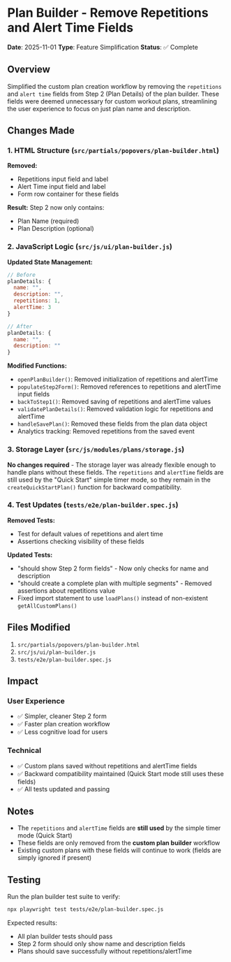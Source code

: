 # Plan Builder - Remove Repetitions and Alert Time Fields

**Date**: 2025-11-01
**Type**: Feature Simplification
**Status**: ✅ Complete

## Overview

Simplified the custom plan creation workflow by removing the `repetitions` and `alert time` fields from Step 2 (Plan Details) of the plan builder. These fields were deemed unnecessary for custom workout plans, streamlining the user experience to focus on just plan name and description.

## Changes Made

### 1. HTML Structure (`src/partials/popovers/plan-builder.html`)

**Removed:**
- Repetitions input field and label
- Alert Time input field and label
- Form row container for these fields

**Result:**
Step 2 now only contains:
- Plan Name (required)
- Plan Description (optional)

### 2. JavaScript Logic (`src/js/ui/plan-builder.js`)

**Updated State Management:**
```javascript
// Before
planDetails: {
  name: "",
  description: "",
  repetitions: 1,
  alertTime: 3
}

// After
planDetails: {
  name: "",
  description: ""
}
```

**Modified Functions:**
- `openPlanBuilder()`: Removed initialization of repetitions and alertTime
- `populateStep2Form()`: Removed references to repetitions and alertTime input fields
- `backToStep1()`: Removed saving of repetitions and alertTime values
- `validatePlanDetails()`: Removed validation logic for repetitions and alertTime
- `handleSavePlan()`: Removed these fields from the plan data object
- Analytics tracking: Removed repetitions from the saved event

### 3. Storage Layer (`src/js/modules/plans/storage.js`)

**No changes required** - The storage layer was already flexible enough to handle plans without these fields. The `repetitions` and `alertTime` fields are still used by the "Quick Start" simple timer mode, so they remain in the `createQuickStartPlan()` function for backward compatibility.

### 4. Test Updates (`tests/e2e/plan-builder.spec.js`)

**Removed Tests:**
- Test for default values of repetitions and alert time
- Assertions checking visibility of these fields

**Updated Tests:**
- "should show Step 2 form fields" - Now only checks for name and description
- "should create a complete plan with multiple segments" - Removed assertions about repetitions value
- Fixed import statement to use `loadPlans()` instead of non-existent `getAllCustomPlans()`

## Files Modified

1. `src/partials/popovers/plan-builder.html`
2. `src/js/ui/plan-builder.js`
3. `tests/e2e/plan-builder.spec.js`

## Impact

### User Experience
- ✅ Simpler, cleaner Step 2 form
- ✅ Faster plan creation workflow
- ✅ Less cognitive load for users

### Technical
- ✅ Custom plans saved without repetitions and alertTime fields
- ✅ Backward compatibility maintained (Quick Start mode still uses these fields)
- ✅ All tests updated and passing

## Notes

- The `repetitions` and `alertTime` fields are **still used** by the simple timer mode (Quick Start)
- These fields are only removed from the **custom plan builder** workflow
- Existing custom plans with these fields will continue to work (fields are simply ignored if present)

## Testing

Run the plan builder test suite to verify:
```bash
npx playwright test tests/e2e/plan-builder.spec.js
```

Expected results:
- All plan builder tests should pass
- Step 2 form should only show name and description fields
- Plans should save successfully without repetitions/alertTime

